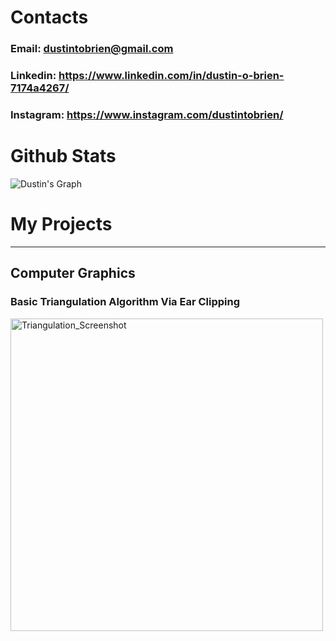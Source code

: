 # Contacts
### Email: dustintobrien@gmail.com
### Linkedin: https://www.linkedin.com/in/dustin-o-brien-7174a4267/
### Instagram: https://www.instagram.com/dustintobrien/
<!---
Omniladder/Omniladder is a ✨ special ✨ repository because its `README.md` (this file) appears on your GitHub profile.
You can click the Preview link to take a look at your changes.
--->
# Github Stats

![Dustin's Graph](https://github-readme-activity-graph.vercel.app/graph?username=Omniladder&custom_title=Dustin's%20GitHub%20Activity%20Graph&bg_color=0D1117&color=7F3FBF&line=7F3FBF&point=7F3FBF&area_color=FFFFFF&title_color=FFFFFF&area=true)


# My Projects
-----------------------
## Computer Graphics
### Basic Triangulation Algorithm Via Ear Clipping
<img src="https://github.com/Omniladder/Omniladder/assets/131387361/2cc10499-d6f6-412e-952e-579295329dec" alt="Triangulation_Screenshot" width="500" />


